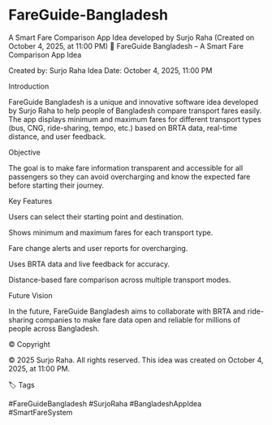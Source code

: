 # FareGuide-Bangladesh
A Smart Fare Comparison App Idea developed by Surjo Raha (Created on October 4, 2025, at 11:00 PM)
🧠 FareGuide Bangladesh – A Smart Fare Comparison App Idea

Created by: Surjo Raha
Idea Date: October 4, 2025, 11:00 PM

Introduction

FareGuide Bangladesh is a unique and innovative software idea developed by Surjo Raha to help people of Bangladesh compare transport fares easily.
The app displays minimum and maximum fares for different transport types (bus, CNG, ride-sharing, tempo, etc.) based on BRTA data, real-time distance, and user feedback.

Objective

The goal is to make fare information transparent and accessible for all passengers so they can avoid overcharging and know the expected fare before starting their journey.

Key Features

Users can select their starting point and destination.

Shows minimum and maximum fares for each transport type.

Fare change alerts and user reports for overcharging.

Uses BRTA data and live feedback for accuracy.

Distance-based fare comparison across multiple transport modes.

Future Vision

In the future, FareGuide Bangladesh aims to collaborate with BRTA and ride-sharing companies to make fare data open and reliable for millions of people across Bangladesh.

© Copyright

© 2025 Surjo Raha. All rights reserved.
This idea was created on October 4, 2025, at 11:00 PM.

🏷️ Tags

#FareGuideBangladesh #SurjoRaha #BangladeshAppIdea #SmartFareSystem
